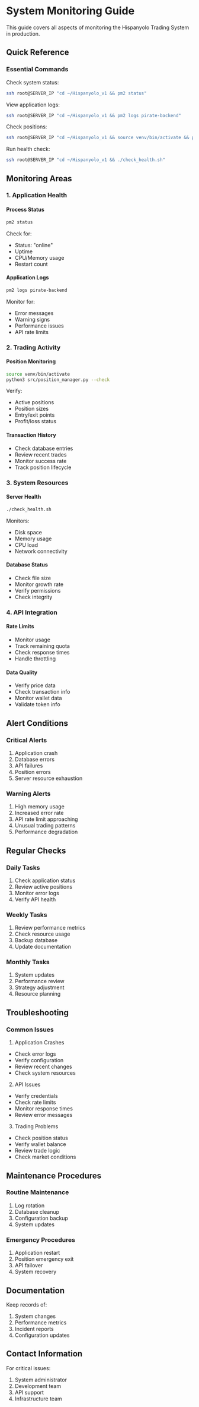 # System Monitoring Guide

This guide covers all aspects of monitoring the Hispanyolo Trading System in production.

## Quick Reference

### Essential Commands

Check system status:
```bash
ssh root@SERVER_IP "cd ~/Hispanyolo_v1 && pm2 status"
```

View application logs:
```bash
ssh root@SERVER_IP "cd ~/Hispanyolo_v1 && pm2 logs pirate-backend"
```

Check positions:
```bash
ssh root@SERVER_IP "cd ~/Hispanyolo_v1 && source venv/bin/activate && python3 src/position_manager.py --check"
```

Run health check:
```bash
ssh root@SERVER_IP "cd ~/Hispanyolo_v1 && ./check_health.sh"
```

## Monitoring Areas

### 1. Application Health

#### Process Status
```bash
pm2 status
```
Check for:
- Status: "online"
- Uptime
- CPU/Memory usage
- Restart count

#### Application Logs
```bash
pm2 logs pirate-backend
```
Monitor for:
- Error messages
- Warning signs
- Performance issues
- API rate limits

### 2. Trading Activity

#### Position Monitoring
```bash
source venv/bin/activate
python3 src/position_manager.py --check
```
Verify:
- Active positions
- Position sizes
- Entry/exit points
- Profit/loss status

#### Transaction History
- Check database entries
- Review recent trades
- Monitor success rate
- Track position lifecycle

### 3. System Resources

#### Server Health
```bash
./check_health.sh
```
Monitors:
- Disk space
- Memory usage
- CPU load
- Network connectivity

#### Database Status
- Check file size
- Monitor growth rate
- Verify permissions
- Check integrity

### 4. API Integration

#### Rate Limits
- Monitor usage
- Track remaining quota
- Check response times
- Handle throttling

#### Data Quality
- Verify price data
- Check transaction info
- Monitor wallet data
- Validate token info

## Alert Conditions

### Critical Alerts
1. Application crash
2. Database errors
3. API failures
4. Position errors
5. Server resource exhaustion

### Warning Alerts
1. High memory usage
2. Increased error rate
3. API rate limit approaching
4. Unusual trading patterns
5. Performance degradation

## Regular Checks

### Daily Tasks
1. Check application status
2. Review active positions
3. Monitor error logs
4. Verify API health

### Weekly Tasks
1. Review performance metrics
2. Check resource usage
3. Backup database
4. Update documentation

### Monthly Tasks
1. System updates
2. Performance review
3. Strategy adjustment
4. Resource planning

## Troubleshooting

### Common Issues

1. Application Crashes
- Check error logs
- Verify configuration
- Review recent changes
- Check system resources

2. API Issues
- Verify credentials
- Check rate limits
- Monitor response times
- Review error messages

3. Trading Problems
- Check position status
- Verify wallet balance
- Review trade logic
- Check market conditions

## Maintenance Procedures

### Routine Maintenance
1. Log rotation
2. Database cleanup
3. Configuration backup
4. System updates

### Emergency Procedures
1. Application restart
2. Position emergency exit
3. API failover
4. System recovery

## Documentation

Keep records of:
1. System changes
2. Performance metrics
3. Incident reports
4. Configuration updates

## Contact Information

For critical issues:
1. System administrator
2. Development team
3. API support
4. Infrastructure team 